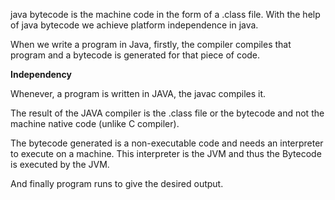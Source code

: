 java bytecode is the machine code in the form of a .class file. With the help of java bytecode we achieve platform independence in java.

When we write a program in Java, firstly, the compiler compiles that program and a bytecode is generated for that piece of code.


**Independency**

Whenever, a program is written in JAVA, the javac compiles it.


The result of the JAVA compiler is the .class file or the bytecode and not the machine native code (unlike C compiler).


The bytecode generated is a non-executable code and needs an interpreter to execute on a machine. This interpreter is the 
JVM and thus the Bytecode is executed by the JVM.


And finally program runs to give the desired output.
